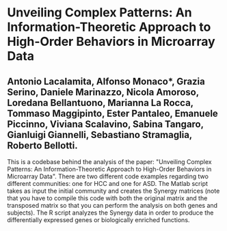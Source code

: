 # Unveiling Complex Patterns: An Information-Theoretic Approach to High-Order Behaviors in Microarray Data
## Antonio Lacalamita, Alfonso Monaco*, Grazia Serino, Daniele Marinazzo, Nicola Amoroso, Loredana Bellantuono, Marianna La Rocca, Tommaso Maggipinto, Ester Pantaleo, Emanuele Piccinno, Viviana Scalavino, Sabina Tangaro, Gianluigi Giannelli, Sebastiano Stramaglia, Roberto Bellotti.

This is a codebase behind the analysis of the paper: "Unveiling Complex Patterns: An Information-Theoretic Approach to High-Order Behaviors in Microarray Data".
There are two different code examples regarding two different communities: one for HCC and one for ASD.
The Matlab script takes as input the initial community and creates the Synergy matrices (note that you have to compile this code with both the original matrix and the transposed matrix so that you can perform the analysis on both genes and subjects).
The R script analyzes the Synergy data in order to produce the differentially expressed genes or biologically enriched functions.
